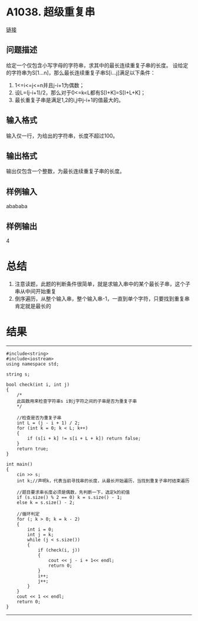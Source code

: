 # A1038. 超级重复串

[链接](http://www.tsinsen.com/A1038)

## 问题描述

给定一个仅包含小写字母的字符串，求其中的最长连续重复子串的长度。
设给定的字符串为S[1...n]，那么最长连续重复子串S[i...j]满足以下条件：
1. 1<=i<=j<=n并且j-i+1为偶数；
2. 设L=(j-i+1)/2，那么对于0<=k<L都有S[I+K]=S[I+L+K]；
3. 最长重复子串是满足1,2的i,j中j-i+1的值最大的。 

## 输入格式

输入仅一行，为给出的字符串，长度不超过100。

## 输出格式

输出仅包含一个整数，为最长连续重复子串的长度。

## 样例输入

abababa

## 样例输出

4

# 总结

1. 注意读题，此题的判断条件很简单，就是求输入串中的某个最长子串，这个子串从中间开始重复
2. 倒序遍历，从整个输入串，整个输入串-1，一直到单个字符，只要找到重复串肯定就是最长的

# 结果

---

	#include<string>
	#include<iostream>
	using namespace std;
	
	string s;
	
	bool check(int i, int j)
	{
		/*
		此函数用来检查字符串s i到j字符之间的子串是否为重复子串
		*/
	
		//检查是否为重复子串
		int L = (j - i + 1) / 2;
		for (int k = 0; k < L; k++)
		{
			if (s[i + k] != s[i + L + k]) return false;
		}
		return true;
	}
	
	int main()
	{
		cin >> s;
		int k;//声明k，代表当前寻找串的长度，从最长开始遍历，当找到重复子串时结束遍历
	
		//题目要求串长度必须是偶数，先判断一下，选定k的初值
		if (s.size() % 2 == 0) k = s.size() - 1;
		else k = s.size() - 2;
	
		//循环判定
		for (; k > 0; k = k - 2)
		{
			int i = 0;
			int j = k;
			while (j < s.size())
			{
				if (check(i, j))
				{
					cout << j - i + 1<< endl;
					return 0;
				}
				i++;
				j++;
			}
		}
		cout << 1 << endl;
		return 0;
	}

---
